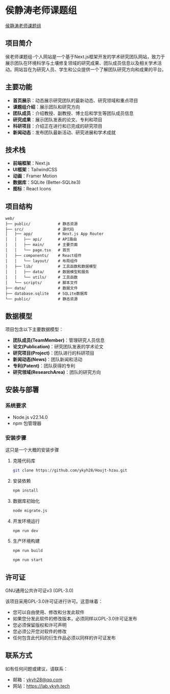 # 侯静涛老师课题组

[侯静涛老师课题组](https://lab.ykyh.tech/)

## 项目简介

侯老师课题组-个人网站是一个基于Next.js框架开发的学术研究团队网站，致力于展示团队在环境科学与土壤修复领域的研究成果、团队成员信息以及相关学术活动。网站旨在为研究人员、学生和公众提供一个了解团队研究方向和成果的平台。

## 主要功能

- **首页展示**：动态展示研究团队的最新动态、研究领域和重点项目
- **课题组介绍**：展示团队和研究方向
- **团队成员**：介绍教授、副教授、博士后和学生等团队成员信息
- **研究成果**：展示团队发表的论文、专利和项目
- **科研项目**：介绍正在进行和已完成的研究项目
- **新闻动态**：发布团队最新活动、研究进展和学术成就
## 技术栈

- **前端框架**：Next.js
- **UI框架**：TailwindCSS
- **动画**：Framer Motion
- **数据库**：SQLite (Better-SQLite3)
- **图标**：React Icons

## 项目结构

```
web/
├── public/            # 静态资源
├── src/               # 源代码
│   ├── app/           # Next.js App Router
│   │   ├── api/       # API路由
│   │   ├── main/      # 主要页面
│   │   └── page.tsx   # 首页
│   ├── components/    # React组件
│   │   └── layout/    # 布局组件
│   ├── lib/           # 工具函数和数据模型
│   │   ├── data/      # 数据模型和服务
│   │   └── utils/     # 工具函数
│   └── scripts/       # 脚本文件
├── data/              # 数据文件
├── database.sqlite    # SQLite数据库
└── public/            # 静态资源
```

## 数据模型

项目包含以下主要数据模型：

- **团队成员(TeamMember)**：管理研究人员信息
- **论文(Publication)**：研究团队发表的学术论文
- **研究项目(Project)**：团队进行的科研项目
- **新闻动态(News)**：团队新闻和活动
- **专利(Patent)**：团队获得的专利
- **研究领域(ResearchArea)**：团队的研究方向

## 安装与部署

### 系统要求

- Node.js v22.14.0
- npm 包管理器

### 安装步骤
这只是一个大概的安装步骤

1. 克隆代码库
   ```bash
   git clone https://github.com/ykyh28/Houjt-hzau.git
   ```

2. 安装依赖
   ```bash
   npm install
   ```

3. 数据库初始化
   ```bash
   node migrate.js
   ```

4. 开发环境运行
   ```bash
   npm run dev
   ```

5. 生产环境构建
   ```bash
   npm run build
   ```

   ```bash
   npm run start
   ```


## 许可证

GNU通用公共许可证v3 (GPL-3.0)

该项目采用GPL-3.0许可证进行许可。这意味着：
- 您可以自由使用、修改和分发此软件
- 如果您分发此软件的修改版本，必须同样以GPL-3.0许可证发布
- 您必须保留版权和许可声明
- 您必须公开您对软件的修改
- 任何包含此代码的衍生作品必须以同样的许可证发布
## 联系方式

如有任何问题或建议，请联系：
- 邮箱：ykyh28@qq.com
- 网站：https://lab.ykyh.tech
